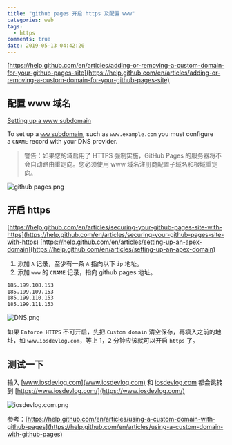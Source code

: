 ```yaml
---
title: "github pages 开启 https 及配置 www"
categories: web
tags:
  - https
comments: true
date: 2019-05-13 04:42:20
---
```


[https://help.github.com/en/articles/adding-or-removing-a-custom-domain-for-your-github-pages-site](https://help.github.com/en/articles/adding-or-removing-a-custom-domain-for-your-github-pages-site)

## 配置 www 域名

 [Setting up a www subdomain](https://help.github.com/en/articles/setting-up-a-www-subdomain)

To set up a [`www` subdomain](https://help.github.com/en/articles/about-supported-custom-domains/#www-subdomains), such as `www.example.com` you must configure a `CNAME` record with your DNS provider.

> 警告：如果您的域启用了 HTTPS 强制实施，GitHub Pages 的服务器将不会自动路由重定向。您必须使用 www 域名注册商配置子域名和根域重定向。

![github pages.png](https://upload-images.jianshu.io/upload_images/910914-57093839a0bf4422.png?imageMogr2/auto-orient/strip%7CimageView2/2/w/1240)

<!--more-->

## 开启 https

[https://help.github.com/en/articles/securing-your-github-pages-site-with-https](https://help.github.com/en/articles/securing-your-github-pages-site-with-https)
[https://help.github.com/en/articles/setting-up-an-apex-domain](https://help.github.com/en/articles/setting-up-an-apex-domain)

1. 添加 `A` 记录，至少有一条  `A`  指向以下 `ip` 地址。
1. 添加 `www` 的 `CNAME` 记录，指向 github pages 地址。

```sh
185.199.108.153
185.199.109.153
185.199.110.153
185.199.111.153
```

![DNS.png](https://upload-images.jianshu.io/upload_images/910914-c9ede9f0f0cdc239.png?imageMogr2/auto-orient/strip%7CimageView2/2/w/1240)

如果 `Enforce HTTPS` 不可开启，先把 `Custom domain` 清空保存，再填入之前的地址，如 `www.iosdevlog.com`，等上 1，2 分钟应该就可以开启 `https` 了。

## 测试一下

输入 [www.iosdevlog.com](www.iosdevlog.com) 和 [iosdevlog.com](iosdevlog.com) 都会跳转到 [https://www.iosdevlog.com/](https://www.iosdevlog.com/)


![iosdevlog.com.png](https://upload-images.jianshu.io/upload_images/910914-46ac53c9335d93d3.png?imageMogr2/auto-orient/strip%7CimageView2/2/w/1240)

参考：[https://help.github.com/en/articles/using-a-custom-domain-with-github-pages](https://help.github.com/en/articles/using-a-custom-domain-with-github-pages)

